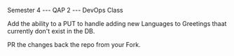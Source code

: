 Semester 4 --- QAP 2 --- DevOps Class

Add the ability to a PUT to handle adding new Languages to Greetings thaat currently don't exist in the DB.

PR the changes back the repo from your Fork.
